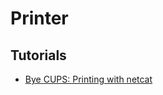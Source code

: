 # Printer

## Tutorials
- [Bye CUPS: Printing with netcat](https://retrohacker.substack.com/p/bye-cups-printing-with-netcat)
